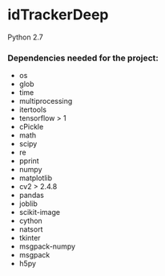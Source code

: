 # idTrackerDeep

Python 2.7

### Dependencies needed for the project:

* os
* glob
* time
* multiprocessing
* itertools
* tensorflow > 1
* cPickle
* math
* scipy
* re
* pprint
* numpy
* matplotlib
* cv2 > 2.4.8
* pandas
* joblib
* scikit-image
* cython
* natsort
* tkinter
* msgpack-numpy
* msgpack
* h5py